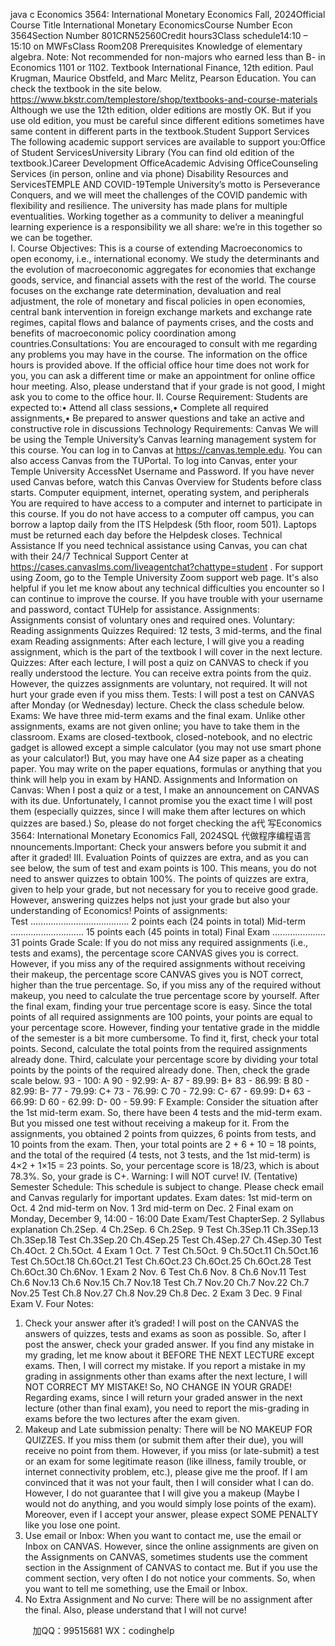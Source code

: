 java c
Economics 3564:    International Monetary Economics
Fall, 2024Official Course Title      International Monetary EconomicsCourse Number      Econ 3564Section Number      801CRN52560Credit hours3Class schedule14:10 – 15:10 on MWFsClass Room208
Prerequisites
Knowledge of elementary algebra.
Note: Not recommended for non-majors who earned less than B- in Economics 1101 or 1102.
Textbook
International Finance, 12th   edition.
Paul Krugman, Maurice Obstfeld, and Marc Melitz, Pearson Education.
You can check the textbook in the site below.   
https://www.bkstr.com/templestore/shop/textbooks-and-course-materials   
Although we use the 12th   edition, older editions are mostly OK. But if you use old edition, you must be careful since different editions sometimes have same content in different parts in the textbook.Student Support Services The following academic support services are available to support you:Office of Student ServicesUniversity Library   (You can find old edition of the textbook.)Career Development OfficeAcademic Advising OfficeCounseling Services   (in person, online and via phone)
Disability Resources and ServicesTEMPLE AND COVID-19Temple University’s motto is Perseverance Conquers, and we will meet the challenges of the COVID pandemic with flexibility and resilience. The university has made plans for multiple eventualities. Working together as a community to deliver a meaningful learning experience is a responsibility we all share: we’re in this together so we can be together.   
I.   Course Objectives:      This is a course of extending Macroeconomics   to open economy, i.e., international economy. We study the determinants and the evolution of macroeconomic aggregates for economies that exchange goods, service, and financial assets with the rest of the world. The course focuses on the exchange rate determination, devaluation and real adjustment, the role of monetary and fiscal policies in open economies, central bank intervention in foreign exchange markets and exchange rate regimes, capital flows and balance of payments crises, and the costs and benefits of macroeconomic policy coordination among countries.Consultations:
You are encouraged to consult with me regarding any problems you may   have   in the course. The   information on the office hours is   provided above. If the official office hour time does not work for you, you can ask a different time   or make an appointment for online office hour meeting. Also, please understand that if your grade is not good,   I might ask you to come to the office hour.
II.   Course Requirement:
Students are expected to:•   Attend all class sessions,•   Complete all required assignments,•   Be prepared to answer questions and take an active and constructive role in discussions
Technology Requirements:
Canvas
We will be using the Temple University’s Canvas learning management system for this course. You can log in to Canvas at https://canvas.temple.edu. You can also access Canvas from the TUPortal. 
To log into Canvas, enter your Temple University AccessNet Username and Password.    If you have never used Canvas before, watch this Canvas Overview for Students before class starts.
Computer equipment, internet, operating system, and peripherals
You are required to have access to a computer and internet to participate in this course. If you do not have access to a computer off campus, you can borrow a laptop daily from the ITS Helpdesk (5th floor, room 501). Laptops must be returned each day before the Helpdesk closes.
Technical Assistance
If you need technical assistance using Canvas, you can chat with their 24/7 Technical Support Center at https://cases.canvaslms.com/liveagentchat?chattype=student . 
For support using Zoom, go to the Temple University Zoom support web page.
It's also helpful if you let me know about any technical difficulties you encounter so I can continue to improve the course.
If you have trouble with your username and password, contact TUHelp for assistance.
Assignments:      
Assignments consist of voluntary ones and required ones.
Voluntary: Reading assignments  Quizzes
Required: 12   tests, 3   mid-terms, and the final exam
Reading assignments:    After each lecture, I will give you a reading assignment, which is the part of the textbook I will cover in the next lecture.
Quizzes:      After each lecture, I will post a quiz on CANVAS to check if you really understood the lecture. You can receive extra points from the quiz. However, the quizzes assignments are voluntary, not required. It will not hurt your grade even if you miss them.
Tests:    I will post a test on CANVAS after Monday (or Wednesday) lecture. Check the class schedule below.
Exams:      We have three mid-term exams and the final exam. Unlike other assignments, exams are not given online; you have to take them in the classroom. Exams are closed-textbook, closed-notebook, and no electric gadget is allowed except a simple calculator (you may not use smart phone as your calculator!) But, you may have one A4 size paper as a cheating paper. You may write on the paper equations, formulas or anything that you think will help you in exam by HAND.
Assignments and Information on Canvas:
When I post a quiz or a test, I make an announcement on CANVAS with its due. Unfortunately, I cannot promise you the exact time I will post them (especially quizzes, since I will make them after lectures on which quizzes are based.) So, please do not forget checking the a代 写Economics 3564: International Monetary Economics Fall, 2024SQL
代做程序编程语言nnouncements.Important:
Check your answers   before you submit it and after   it   graded!
III.   Evaluation
Points of quizzes are extra, and as you can see below, the sum of test and exam points is 100. This means, you do not need to answer quizzes to obtain 100%. The points of quizzes are extra, given to help your grade, but not necessary for you to receive good grade. However, answering quizzes helps not just your grade but also your understanding   of Economics!
Points of assignments:    
Test ...................................…. 2   points each (24   points in total)
Mid-term ............................. 15   points each (45   points in total)
Final Exam …...…………... 31   points
Grade Scale:
If you do not miss any required assignments (i.e., tests and exams), the percentage score CANVAS gives you is correct. However, if you miss any of the required assignments without receiving their makeup, the percentage score CANVAS gives you is NOT correct, higher than the true percentage. So, if you miss any of the required without makeup, you need to calculate the true percentage score by yourself. After the final exam, finding your true percentage score is easy. Since the total points of all required assignments are 100 points, your points are equal to your percentage score. However, finding your tentative grade in the middle of the semester is a bit more cumbersome. To find it, first, check your total points. Second, calculate the total points from the required assignments   already done. Third, calculate your percentage score by dividing your total points by the points of the required already done. Then, check the grade scale below.
            93 -    100:    A	90 - 92.99:    A-
87 - 89.99:    B+	            83 - 86.99:    B	80 - 82.99:    B-
77 - 79.99:    C+	            73 - 76.99:    C	70 - 72.99:    C-
67 - 69.99:    D+	            63 - 66.99:    D	60 - 62.99:    D-
00 - 59.99:    F
         Example: Consider the situation after the 1st   mid-term exam. So, there have been 4   tests and the mid-term exam. But you missed one test without receiving a makeup for it. From the assignments, you obtained 2 points from quizzes, 6 points from tests, and 10   points from the exam. Then, your total points are 2 + 6 + 10   = 18   points, and the total of the required (4 tests, not 3 tests, and the 1st mid-term) is 4×2   + 1×15   = 23   points. So, your percentage score is 18/23, which is about 78.3%. So, your grade is C+.
Warning: I will NOT curve!
IV.   (Tentative) Semester Schedule:
This schedule is subject to change. Please check email and Canvas regularly for important updates.
         Exam dates:
1st   mid-term on Oct. 4
2nd   mid-term on Nov. 1
3rd   mid-term on Dec. 2
Final exam on   Monday, December 9, 14:00 - 16:00
Date                               Exam/Test                      ChapterSep. 2 Syllabus explanation  Ch.2Sep. 4 Ch.2Sep. 6 Ch.2Sep.   9       	   Test		Ch.3Sep.11 Ch.3Sep.13 Ch.3Sep.18    Test		Ch.3Sep.20 Ch.4Sep.25		   Test 		Ch.4Sep.27		   		Ch.4Sep.30    Test    		Ch.4Oct. 2		   		Ch.5Oct. 4 Exam 1 Oct. 7    Test Ch.5Oct.   9       		Ch.5Oct.11 Ch.5Oct.16          	   Test		Ch.5Oct.18	            	   		Ch.6Oct.21    Test   		Ch.6Oct.23    		Ch.6Oct.25 Ch.6Oct.28    Test		Ch.6Oct.30 Ch.6Nov. 1 Exam 2
Nov. 6    Test		Ch.6
Nov.   8 Ch.6
Nov.11    Test  Ch.6
Nov.13 Ch.6
Nov.15    		Ch.7
Nov.18    Test    		Ch.7
Nov.20 Ch.7
Nov.22    		Ch.7
Nov.25    Test		Ch.8
Nov.27    		Ch.8
Nov.29    		Ch.8
Dec. 2 Exam 3
Dec. 9                   Final Exam
V.   Four Notes:
1. Check your answer after it’s graded!      I will post on the CANVAS the answers of quizzes, tests and exams as soon as possible. So, after I post the answer, check your graded answer. If you find any mistake in my grading, let me know about it BEFORE THE NEXT LECTURE   except exams. Then, I will correct my   mistake. If you report a mistake in my grading in assignments other than exams after the next lecture, I will NOT   CORRECT MY   MISTAKE! So,   NO CHANGE IN YOUR GRADE!   Regarding exams, since I will return your graded answer in the next lecture   (other than final exam), you need to report the mis-grading in exams before the two lectures after the exam given.
2. Makeup and Late submission penalty:
There will be NO MAKEUP FOR QUIZZES. If you miss them (or submit them after their due), you will receive   no point from them. However, if you miss (or late-submit) a test or an exam for some legitimate reason (like illness, family trouble, or internet connectivity problem, etc.), please give me the proof. If I am convinced that it was not your fault, then I will consider what I can do. However, I do not guarantee that I will give you a makeup (Maybe I would not do anything, and you would simply lose points of the exam). Moreover, even if I accept your answer, please expect SOME PENALTY like you lose one point.
3. Use email or Inbox:
When you want to contact   me, use the email or Inbox on CANVAS. However, since the online assignments are given on the Assignments on CANVAS, sometimes students use the comment section in the Assignment of CANVAS to contact me. But if you use the comment section, very often I do not notice your comments. So, when you want to tell me something, use the Email or Inbox.
4. No Extra Assignment   and No curve:
There will be no assignment after the final. Also, please understand that I will not curve!   





         
加QQ：99515681  WX：codinghelp
